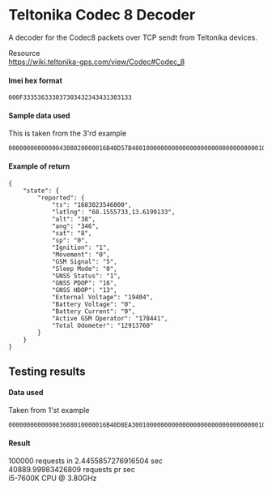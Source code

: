 # Teltonika Codec 8 Decoder
A decoder for the Codec8 packets over TCP sendt from Teltonika devices.

Resource  
https://wiki.teltonika-gps.com/view/Codec#Codec_8  



#### Imei hex format
```
000F333536333037303432343431303133
```

#### Sample data used
This is taken from the 3'rd example
```
000000000000004308020000016B40D57B480100000000000000000000000000000001010101000000000000016B40D5C198010000000000000000000000000000000101010101000000020000252C
```

#### Example of return
```
{
	"state": {
		"reported": {
			"ts": "1683023546000",
			"latlng": "68.1555733,13.6199133",
			"alt": "38",
			"ang": "346",
			"sat": "8",
			"sp": "0",
			"Ignition": "1",
			"Movement": "0",
			"GSM Signal": "5",
			"Sleep Mode": "0",
			"GNSS Status": "1",
			"GNSS PDOP": "16",
			"GNSS HDOP": "13",
			"External Voltage": "19404",
			"Battery Voltage": "0",
			"Battery Current": "0",
			"Active GSM Operator": "178441",
			"Total Odometer": "12913760"
		}
	}
}
```

## Testing results

#### Data used
Taken from 1'st example
```
000000000000003608010000016B40D8EA30010000000000000000000000000000000105021503010101425E0F01F10000601A014E0000000000000000010000C7CF
```

#### Result
100000 requests in 2.4455857276916504 sec  
40889.99983426809 requests pr sec  
i5-7600K CPU @ 3.80GHz